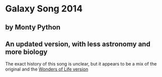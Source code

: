 #  Galaxy Song 2014
## by Monty Python
## An updated version, with less astronomy and more biology

The exact history of this song is unclear, but it appears to be a mix of the original and the [Wonders of Life version](https://www.youtube.com/watch?v=3NCYTDulAyM)